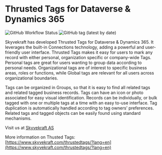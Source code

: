 # Thrusted Tags for Dataverse & Dynamics 365

![GitHub Workflow Status](https://img.shields.io/github/workflow/status/Skyvekraft-AS/thrusted-tags/build) ![GitHub tag (latest by date)](https://img.shields.io/github/v/tag/Skyvekraft-As/thrusted-tags)

Skyvekraft has developed Thrusted Tags for Dataverse & Dynamics 365.  It leverages the built-in Connections technology, adding a powerful and user-friendly user interface. Thrusted Tags makes it easy for users to mark any record with either personal, organization specific or company-wide Tags. Personal tags are great for users wanting to group data according to personal needs. Organizational tags are of interest to specific business areas, roles or functions, while Global tags are relevant for all users across organizational boundaries. 

Tags can be organized in Groups, so that it is easy to find all related tags and related tagged business records.  Tags can have an icon or photo associated for easy visual identification. Records can be individually, or bulk tagged with one or multiple tags at a time with an easy to-use interface. Tag duplication is automatically handled according to tag owners’ preferences. Related tags and tagged objects can be easily found using standard mechanisms. 

Visit us at [Skyvekraft AS](https://skyvekraft.com)

More information on Thusted Tags: [https://www.skyvekraft.com/thrustedtags/?lang=en](https://www.skyvekraft.com/thrustedtags/?lang=en) 
